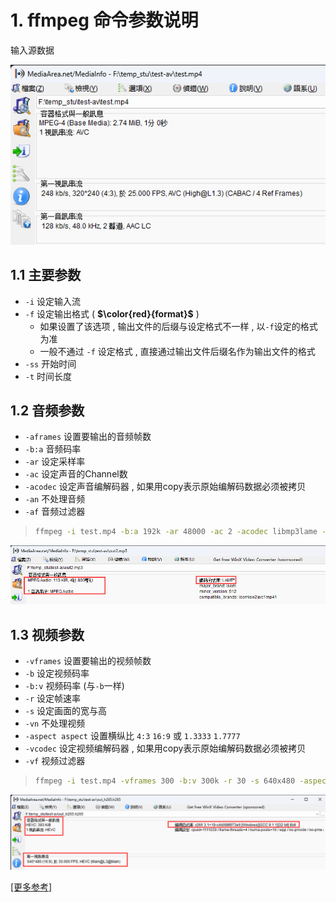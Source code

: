 # 1. ffmpeg 命令参数说明

输入源数据

<img src="assets/image-20231225112602234.png" alt="image-20231225112602234" /> 

## 1.1 主要参数

* `-i` 设定输入流 
* `-f` 设定输出格式 ( **$\color{red}{format}$** ) 
  * 如果设置了该选项 , 输出文件的后缀与设定格式不一样 , 以`-f`设定的格式为准
  * 一般不通过 `-f` 设定格式 , 直接通过输出文件后缀名作为输出文件的格式
* `-ss` 开始时间 
* `-t` 时间长度

## 1.2 音频参数

* `-aframes` 设置要输出的音频帧数
* `-b:a` 音频码率
* `-ar` 设定采样率
* `-ac` 设定声音的Channel数
* `-acodec` 设定声音编解码器 , 如果用copy表示原始编解码数据必须被拷贝
* `-an` 不处理音频
* `-af` 音频过滤器

> ```bash
> ffmpeg -i test.mp4 -b:a 192k -ar 48000 -ac 2 -acodec libmp3lame -aframes 200 out2.mp3
> ```

<img src="assets/image-20231225112902452.png" alt="image-20231225112902452" /> 

## 1.3 视频参数

* `-vframes` 设置要输出的视频帧数
* `-b` 设定视频码率
* `-b:v` 视频码率 (与`-b`一样)
* `-r` 设定帧速率
* `-s` 设定画面的宽与高
* `-vn` 不处理视频
* `-aspect aspect` 设置横纵比 `4:3` `16:9` 或 `1.3333` `1.7777`
* `-vcodec` 设定视频编解码器 , 如果用copy表示原始编解码数据必须被拷贝
* `-vf` 视频过滤器

> ```bash
> ffmpeg -i test.mp4 -vframes 300 -b:v 300k -r 30 -s 640x480 -aspect 16:9 -vcodec libx265 out_h265.h265
> ```

<img src="assets/image-20231225113031409.png" alt="image-20231225113031409" /> 

[[更多参考]](http://www.ffmpeg.org/ffmpeg.html)



